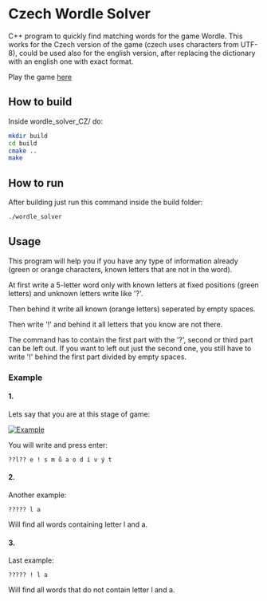 # Czech Wordle Solver

C++ program to quickly find matching words for the game Wordle. This works for the Czech version of the game (czech uses characters from UTF-8), could be used also for the english version, after replacing the dictionary with an english one with exact format.

Play the game [here](https://hadejslova.cz/ "Hadej Slova")

## How to build

Inside wordle_solver_CZ/ do:
```bash
mkdir build
cd build
cmake ..
make
```

## How to run

After building just run this command inside the build folder:
```bash
./wordle_solver
```

## Usage
This program will help you if you have any type of information already (green or orange characters, known letters that are not in the word).

At first write a 5-letter word only with known letters at fixed positions (green letters) and unknown letters write like '?'.

Then behind it write all known (orange letters) seperated by empty spaces.

Then write '!' and behind it all letters that you know are not there.

The command has to contain the first part with the '?', second or third part can be left out. If you want to left out just the second one, you still have to write '!' behind the first part divided by empty spaces.

### Example
#### 1.
Lets say that you are at this stage of game:

[![Example](https://pbs.twimg.com/media/FKiM8WyXsAsPtzV.png)](https://pbs.twimg.com/media/FKiM8WyXsAsPtzV.png)

You will write and press enter:
```
??l?? e ! s m ů a o d í v ý t
```

#### 2.
Another example:
```
????? l a
```
Will find all words containing letter l and a.

#### 3.
Last example:
```
????? ! l a
```
Will find all words that do not contain letter l and a.
